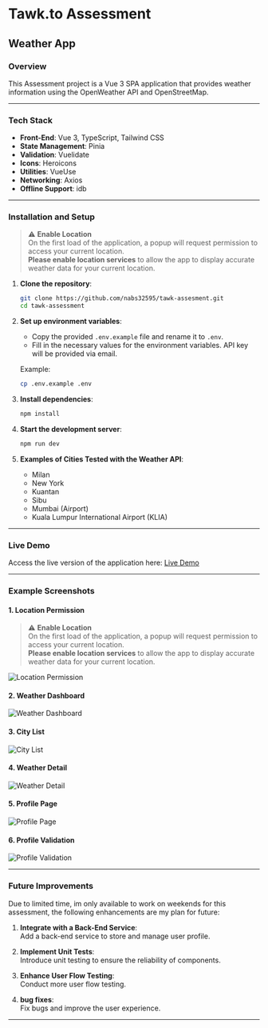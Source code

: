 # **Tawk.to Assessment**

## **Weather App**

### **Overview**

This Assessment project is a Vue 3 SPA application that provides weather information using the OpenWeather API and OpenStreetMap.

---

### **Tech Stack**

- **Front-End**: Vue 3, TypeScript, Tailwind CSS
- **State Management**: Pinia
- **Validation**: Vuelidate
- **Icons**: Heroicons
- **Utilities**: VueUse
- **Networking**: Axios
- **Offline Support**: idb

---

### **Installation and Setup**

> ⚠️ **Enable Location**  
> On the first load of the application, a popup will request permission to access your current location.  
> **Please enable location services** to allow the app to display accurate weather data for your current location.

1. **Clone the repository**:
    ```sh
    git clone https://github.com/nabs32595/tawk-assesment.git
    cd tawk-assessment
    ```

2. **Set up environment variables**:
    - Copy the provided `.env.example` file and rename it to `.env`.
    - Fill in the necessary values for the environment variables. API key will be provided via email.

   Example:
    ```sh
    cp .env.example .env
    ```

3. **Install dependencies**:
    ```sh
    npm install
    ```

4. **Start the development server**:
    ```sh
    npm run dev
    ```

5. **Examples of Cities Tested with the Weather API**:
   - Milan
   - New York
   - Kuantan
   - Sibu
   - Mumbai (Airport)
   - Kuala Lumpur International Airport (KLIA)

---

### **Live Demo**

Access the live version of the application here: [Live Demo](https://nabilweather.netlify.app/)

---
### **Example Screenshots**

#### **1. Location Permission**

> ⚠️ **Enable Location**  
> On the first load of the application, a popup will request permission to access your current location.  
> **Please enable location services** to allow the app to display accurate weather data for your current location.
> 
![Location Permission](screenshots/location.png)

#### **2. Weather Dashboard**
![Weather Dashboard](screenshots/dashboard.png)

#### **3. City List**
![City List](screenshots/city-list.png)

#### **4. Weather Detail**
![Weather Detail](screenshots/weather-detail.png)

#### **5. Profile Page**
![Profile Page](screenshots/profile.png)

#### **6. Profile Validation**
![Profile Validation](screenshots/profile-validation.png)

---
### **Future Improvements**

Due to limited time, im only available to work on weekends for this assessment, the following enhancements are my plan for future:

1. **Integrate with a Back-End Service**:  
   Add a back-end service to store and manage user profile.

2. **Implement Unit Tests**:  
   Introduce unit testing to ensure the reliability of components.

3. **Enhance User Flow Testing**:  
   Conduct more user flow testing.

4. **bug fixes**:  
   Fix bugs and improve the user experience.

--- 